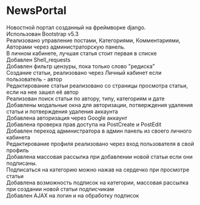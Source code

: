 # NewsPortal
Новостной портал созданный на фреймворке django.<br>
Использован Bootstrap v5.3<br>
Реализовано управление постами, Категориями, Комментариями, Авторами через администраторскую панель.<br>
В личном кабинете, лучшая статья стоит первая в списке<br>
Добавлен Shell_requests<br>
Добавлен фильтр цензуры, пока только слово "редиска"<br>
Создание статьи, реализовано через Личный кабинет если пользователь - автор<br>
Редактирование статьи реализовано со страницы просмотра статьи, если на нее зашел её автор<br>
Реализован поиск статьи по автору, типу, категориям и дате<br>
Добавлены модальные окна для авторизации, потверждения удаления статьи и потверждения удаления аккаунта<br>
Добавлена авторизация через Google аккаунт<br>
Добавлена проверка прав доступа на PostCreate и PostEdit<br>
Добавлен переход администратора в админ панель из своего личного кабинета<br>
Редактирование профиля реализовано через вход пользователя в свой профиль<br>
Добавлена массовая рассылка при добавлении новой статьи если они подписаны.<br>
Подписаться на категорию можно нажав на сердечко при просмотре статьи<br>
Добавлена возможность подписок на категории, массовая рассылка при создании новой статьи подписчикам<br>
Добавлен AJAX на логин и на обработку подписок
